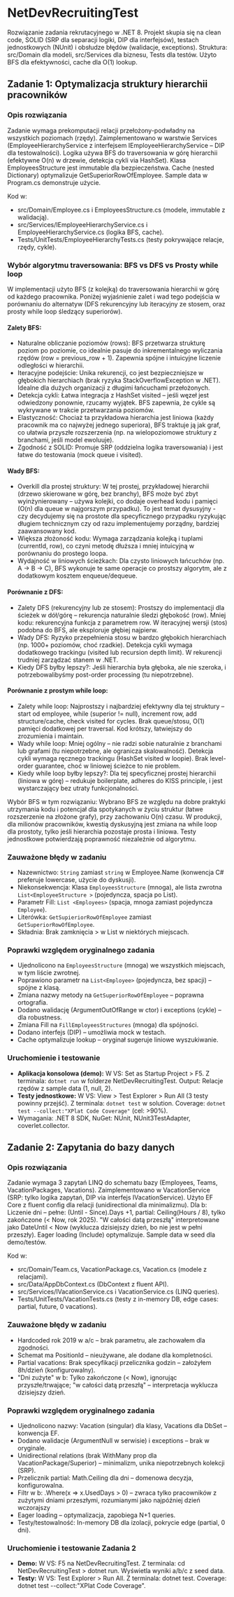 ﻿# NetDevRecruitingTest

Rozwiązanie zadania rekrutacyjnego w .NET 8. Projekt skupia się na clean code, SOLID (SRP dla separacji logiki, DIP dla interfejsów), testach jednostkowych (NUnit) i obsłudze błędów (walidacje, exceptions). Struktura: src/Domain dla modeli, src/Services dla biznesu, Tests dla testów. Użyto BFS dla efektywności, cache dla O(1) lookup.

## Zadanie 1: Optymalizacja struktury hierarchii pracowników

### Opis rozwiązania
Zadanie wymaga prekomputacji relacji przełożony-podwładny na wszystkich poziomach (rzędy). Zaimplementowano w warstwie Services (EmployeeHierarchyService z interfejsem IEmployeeHierarchyService – DIP dla testowalności). Logika używa BFS do traversowania w górę hierarchii (efektywne O(n) w drzewie, detekcja cykli via HashSet). Klasa EmployeesStructure jest immutable dla bezpieczeństwa. Cache (nested Dictionary) optymalizuje GetSuperiorRowOfEmployee. Sample data w Program.cs demonstruje użycie.

Kod w:
- src/Domain/Employee.cs i EmployeesStructure.cs (modele, immutable z walidacją).
- src/Services/IEmployeeHierarchyService.cs i EmployeeHierarchyService.cs (logika BFS, cache).
- Tests/UnitTests/EmployeeHierarchyTests.cs (testy pokrywające relacje, rzędy, cykle).

### Wybór algorytmu traversowania: BFS vs DFS vs Prosty while loop
W implementacji użyto BFS (z kolejką) do traversowania hierarchii w górę od każdego pracownika. Poniżej wyjaśnienie zalet i wad tego podejścia w porównaniu do alternatyw (DFS rekurencyjny lub iteracyjny ze stosem, oraz prosty while loop śledzący superiorów).

#### Zalety BFS:
- Naturalne obliczanie poziomów (rows): BFS przetwarza strukturę poziom po poziomie, co idealnie pasuje do inkrementalnego wyliczania rzędów (row = previous_row + 1). Zapewnia spójne i intuicyjne liczenie odległości w hierarchii.
- Iteracyjne podejście: Unika rekurencji, co jest bezpieczniejsze w głębokich hierarchiach (brak ryzyka StackOverflowException w .NET). Idealne dla dużych organizacji z długimi łańcuchami przełożonych.
- Detekcja cykli: Łatwa integracja z HashSet visited – jeśli węzeł jest odwiedzony ponownie, rzucamy wyjątek. BFS zapewnia, że cykle są wykrywane w trakcie przetwarzania poziomów.
- Elastyczność: Chociaż ta przykładowa hierarchia jest liniowa (każdy pracownik ma co najwyżej jednego superiora), BFS traktuje ją jak graf, co ułatwia przyszłe rozszerzenia (np. na wielopoziomowe struktury z branchami, jeśli model ewoluuje).
- Zgodność z SOLID: Promuje SRP (oddzielna logika traversowania) i jest łatwe do testowania (mock queue i visited).

#### Wady BFS:
- Overkill dla prostej struktury: W tej prostej, przykładowej hierarchii (drzewo skierowane w górę, bez branchy), BFS może być zbyt wyinżynierowany – używa kolejki, co dodaje overhead kodu i pamięci (O(n) dla queue w najgorszym przypadku). To jest temat dysusyjny - czy decydujemy się na prostote dla specyficznego przypadku ryzykując długiem technicznym czy od razu implementujemy porządny, bardziej zaawansowany kod.
- Większa złożoność kodu: Wymaga zarządzania kolejką i tuplami (currentId, row), co czyni metodę dłuższa i mniej intuicyjną w porównaniu do prostego loopa.
- Wydajność w liniowych ścieżkach: Dla czysto liniowych łańcuchów (np. A -> B -> C), BFS wykonuje te same operacje co prostszy algorytm, ale z dodatkowym kosztem enqueue/dequeue.

#### Porównanie z DFS:
- Zalety DFS (rekurencyjny lub ze stosem): Prostszy do implementacji dla ścieżek w dół/górę – rekurencja naturalnie śledzi głębokość (row). Mniej kodu: rekurencyjna funkcja z parametrem row. W iteracyjnej wersji (stos) podobna do BFS, ale eksploruje głębiej najpierw.
- Wady DFS: Ryzyko przepełnienia stosu w bardzo głębokich hierarchiach (np. 1000+ poziomów, choć rzadkie). Detekcja cykli wymaga dodatkowego trackingu (visited lub recursion depth limit). W rekurencji trudniej zarządzać stanem w .NET.
- Kiedy DFS byłby lepszy?: Jeśli hierarchia była głęboka, ale nie szeroka, i potrzebowalibyśmy post-order processing (tu niepotrzebne).

#### Porównanie z prostym while loop:
- Zalety while loop: Najprostszy i najbardziej efektywny dla tej struktury – start od employee, while (superior != null), increment row, add structure/cache, check visited for cycles. Brak queue/stosu, O(1) pamięci dodatkowej per traversal. Kod krótszy, łatwiejszy do zrozumienia i maintain.
- Wady while loop: Mniej ogólny – nie radzi sobie naturalnie z branchami lub grafami (tu niepotrzebne, ale ogranicza skalowalność). Detekcja cykli wymaga ręcznego trackingu (HashSet visited w loopie). Brak level-order guarantee, choć w liniowej ścieżce to nie problem.
- Kiedy while loop byłby lepszy?: Dla tej specyficznej prostej hierarchii (liniowa w górę) – redukuje boilerplate, adheres do KISS principle, i jest wystarczający bez utraty funkcjonalności.

Wybór BFS w tym rozwiązaniu: Wybrano BFS ze względu na dobre praktyki utrzymania kodu i potencjał dla spotykanych w życiu struktur (łatwe rozszerzenie na złożone grafy), przy zachowaniu O(n) czasu. W produkcji, dla milionów pracowników, kwestią dyskusyjną jest zmiana na while loop dla prostoty, tylko jeśli hierarchia pozostaje prosta i liniowa. Testy jednostkowe potwierdzają poprawność niezależnie od algorytmu.

### Zauważone błędy w zadaniu
- Nazewnictwo: `String` zamiast `string` w Employee.Name (konwencja C# preferuje lowercase, użycie do dyskusji).
- Niekonsekwencja: Klasa `EmployeesStructure` (mnoga), ale lista zwrotna `List<EmployeeStructure >` (pojedyncza, spacja po List).
- Parametr Fill: `List <Employees>` (spacja, mnoga zamiast pojedyncza `Employee`).
- Literówka: `GetSupieriorRowOfEmployee` zamiast `GetSuperiorRowOfEmployee`.
- Składnia: Brak zamknięcia > w List w niektórych miejscach.

### Poprawki względem oryginalnego zadania
- Ujednolicono na `EmployeesStructure` (mnoga) we wszystkich miejscach, w tym liście zwrotnej.
- Poprawiono parametr na `List<Employee>` (pojedyncza, bez spacji) – spójne z klasą.
- Zmiana nazwy metody na `GetSuperiorRowOfEmployee` – poprawna ortografia.
- Dodano walidację (ArgumentOutOfRange w ctor) i exceptions (cykle) – dla robustness.
- Zmiana Fill na `FillEmployeesStructures` (mnoga) dla spójności.
- Dodano interfejs (DIP) – umożliwia mock w testach.
- Cache optymalizuje lookup – oryginał sugeruje liniowe wyszukiwanie.

### Uruchomienie i testowanie
- **Aplikacja konsolowa (demo):** W VS: Set as Startup Project > F5. Z terminala: `dotnet run` w folderze NetDevRecruitingTest. Output: Relacje rzędów z sample data (1, null, 2).
- **Testy jednostkowe:** W VS: View > Test Explorer > Run All (3 testy powinny przejść). Z terminala: `dotnet test` w solution. Coverage: `dotnet test --collect:"XPlat Code Coverage"` (cel: >90%).
- Wymagania: .NET 8 SDK, NuGet: NUnit, NUnit3TestAdapter, coverlet.collector.

## Zadanie 2: Zapytania do bazy danych

### Opis rozwiązania
Zadanie wymaga 3 zapytań LINQ do schematu bazy (Employees, Teams, VacationPackages, Vacations). Zaimplementowano w VacationService (SRP: tylko logika zapytań, DIP via interfejs IVacationService). Użyto EF Core z fluent config dla relacji (unidirectional dla minimalizmu). Dla b: Liczenie dni – pełne: (Until - Since).Days +1, partial: Ceiling(Hours / 8), tylko zakończone (< Now, rok 2025). "W całości datą przeszłą" interpretowane jako DateUntil < Now (wyklucza dzisiejszy dzień, bo nie jest w pełni przeszły). Eager loading (Include) optymalizuje. Sample data w seed dla demo/testów.

Kod w:
- src/Domain/Team.cs, VacationPackage.cs, Vacation.cs (modele z relacjami).
- src/Data/AppDbContext.cs (DbContext z fluent API).
- src/Services/IVacationService.cs i VacationService.cs (LINQ queries).
- Tests/UnitTests/VacationTests.cs (testy z in-memory DB, edge cases: partial, future, 0 vacations).

### Zauważone błędy w zadaniu
- Hardcoded rok 2019 w a/c – brak parametru, ale zachowałem dla zgodności.
- Schemat ma PositionId – nieużywane, ale dodane dla kompletności.
- Partial vacations: Brak specyfikacji przelicznika godzin – założyłem 8h/dzień (konfigurowalny).
- "Dni zużyte" w b: Tylko zakończone (< Now), ignorując przyszłe/trwające; "w całości datą przeszłą" – interpretacja wyklucza dzisiejszy dzień.

### Poprawki względem oryginalnego zadania
- Ujednolicono nazwy: Vacation (singular) dla klasy, Vacations dla DbSet – konwencja EF.
- Dodano walidacje (ArgumentNull w serwisie) i exceptions – brak w oryginale.
- Unidirectional relations (brak WithMany prop dla VacationPackage/Superior) – minimalizm, unika niepotrzebnych kolekcji (SRP).
- Przelicznik partial: Math.Ceiling dla dni – domenowa decyzja, konfigurowalna.
- Filtr w b: .Where(x => x.UsedDays > 0) – zwraca tylko pracowników z zużytymi dniami przeszłymi, rozumianymi jako najpóźniej dzień wczorajszy
- Eager loading – optymalizacja, zapobiega N+1 queries.
- Testy/testowalność: In-memory DB dla izolacji, pokrycie edge (partial, 0 dni).

### Uruchomienie i testowanie Zadania 2
- **Demo:** W VS: F5 na NetDevRecruitingTest. Z terminala: cd NetDevRecruitingTest > dotnet run. Wyświetla wyniki a/b/c z seed data.
- **Testy:** W VS: Test Explorer > Run All. Z terminala: dotnet test. Coverage: dotnet test --collect:"XPlat Code Coverage".